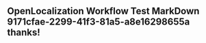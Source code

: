 <properties
ms.topic="hero-topic"
ms.test1="hero-topic"
ms.test2="test"/>

## OpenLocalization Workflow Test MarkDown 9171cfae-2299-41f3-81a5-a8e16298655a thanks!
